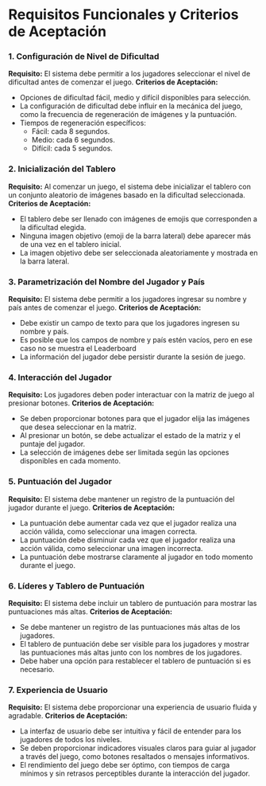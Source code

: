 # Requisitos Funcionales y Criterios de Aceptación

### 1. Configuración de Nivel de Dificultad
**Requisito:** El sistema debe permitir a los jugadores seleccionar el nivel de dificultad antes de comenzar el juego.
**Criterios de Aceptación:**
- Opciones de dificultad fácil, medio y difícil disponibles para selección.
- La configuración de dificultad debe influir en la mecánica del juego, como la frecuencia de regeneración de imágenes y la puntuación.
- Tiempos de regeneración específicos:
  - Fácil: cada 8 segundos.
  - Medio: cada 6 segundos.
  - Difícil: cada 5 segundos.

### 2. Inicialización del Tablero
**Requisito:** Al comenzar un juego, el sistema debe inicializar el tablero con un conjunto aleatorio de imágenes basado en la dificultad seleccionada.
**Criterios de Aceptación:**
- El tablero debe ser llenado con imágenes de emojis que corresponden a la dificultad elegida.
- Ninguna imagen objetivo (emoji de la barra lateral) debe aparecer más de una vez en el tablero inicial.
- La imagen objetivo debe ser seleccionada aleatoriamente y mostrada en la barra lateral.

### 3. Parametrización del Nombre del Jugador y País
**Requisito:** El sistema debe permitir a los jugadores ingresar su nombre y país antes de comenzar el juego.
**Criterios de Aceptación:**
- Debe existir un campo de texto para que los jugadores ingresen su nombre y país.
- Es posible que los campos de nombre y país estén vacíos, pero en ese caso no se muestra el Leaderboard
- La información del jugador debe persistir durante la sesión de juego.

### 4. Interacción del Jugador
**Requisito:** Los jugadores deben poder interactuar con la matriz de juego al presionar botones.
**Criterios de Aceptación:**
- Se deben proporcionar botones para que el jugador elija las imágenes que desea seleccionar en la matriz.
- Al presionar un botón, se debe actualizar el estado de la matriz y el puntaje del jugador.
- La selección de imágenes debe ser limitada según las opciones disponibles en cada momento.

### 5. Puntuación del Jugador
**Requisito:** El sistema debe mantener un registro de la puntuación del jugador durante el juego.
**Criterios de Aceptación:**
- La puntuación debe aumentar cada vez que el jugador realiza una acción válida, como seleccionar una imagen correcta.
- La puntuación debe disminuir cada vez que el jugador realiza una acción válida, como seleccionar una imagen incorrecta.
- La puntuación debe mostrarse claramente al jugador en todo momento durante el juego.

### 6. Líderes y Tablero de Puntuación
**Requisito:** El sistema debe incluir un tablero de puntuación para mostrar las puntuaciones más altas.
**Criterios de Aceptación:**
- Se debe mantener un registro de las puntuaciones más altas de los jugadores.
- El tablero de puntuación debe ser visible para los jugadores y mostrar las puntuaciones más altas junto con los nombres de los jugadores.
- Debe haber una opción para restablecer el tablero de puntuación si es necesario.

### 7. Experiencia de Usuario
**Requisito:** El sistema debe proporcionar una experiencia de usuario fluida y agradable.
**Criterios de Aceptación:**
- La interfaz de usuario debe ser intuitiva y fácil de entender para los jugadores de todos los niveles.
- Se deben proporcionar indicadores visuales claros para guiar al jugador a través del juego, como botones resaltados o mensajes informativos.
- El rendimiento del juego debe ser óptimo, con tiempos de carga mínimos y sin retrasos perceptibles durante la interacción del jugador.
